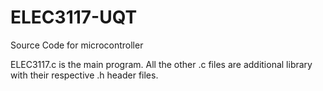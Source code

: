 # ELEC3117-UQT
Source Code for microcontroller

ELEC3117.c is the main program. 
All the other .c files are additional library with their respective .h header files. 
